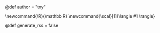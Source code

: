 @def author = "tny"

\newcommand{\R}{\mathbb R}
\newcommand{\scal}[1]{\langle #1 \rangle}

@def generate_rss = false
